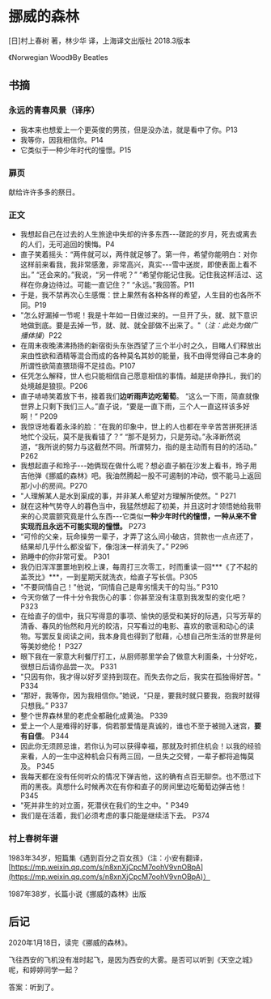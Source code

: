 # 挪威的森林

[日]村上春树 著，林少华 译，上海译文出版社 2018.3版本

《Norwegian Wood》By Beatles

## 书摘

### 永远的青春风景（译序）

* 我本来也想爱上一个更英俊的男孩，但是没办法，就是看中了你。P13
* 我等你，因我相信你。P14
* 它类似于一种少年时代的憧憬。P15

### 扉页

献给许许多多的祭日。

### 正文

* 我想起自己在过去的人生旅途中失却的许多东西---蹉跎的岁月，死去或离去的人们，无可追回的懊悔。P4
* 直子笑着摇头：“两件就可以，两件就足够了。第一件，希望你能明白：对你这样前来看我，我非常感激，非常高兴，真实---雪中送炭，即使表面上看不出。”
  “还会来的。”我说，“另一件呢？”
  “希望你能记住我。记住我这样活过、这样在你身边待过。可能一直记住？”
  “永远。”我回答。P11
* 于是，我不禁再次心生感慨：世上果然有各种各样的希望，人生目的也各所不同。P19
* "怎么好漏掉一节呢！我是十年如一日做过来的。一旦开了头，就、就下意识地做到底。要是去掉一节，就、就、就全部做不出来了。"（*注：此处为做广播体操*）P22
* 在周末夜晚沸沸扬扬的新宿街头东张西望了三个半小时之久，目睹人们释放出来由性欲和酒精等混合而成的各种莫名其妙的能量，我不由得觉得自己本身的所谓性欲简直猥琐得不足挂齿。P107
* 任凭怎么解释，世人也只能相信自己愿意相信的事情。越是拼命挣扎，我们的处境越是狼狈。P206
* 直子哧哧笑着放下书，接着我们**边听雨声边吃葡萄**。
  “这么一下雨，简直就像世界上只剩下我们三人。”直子说，“要是一直下雨，三个人一直这样该多好啊！” P209
* 我惊讶地看着永泽的脸：“在我的印象中，世上的人也都在辛辛苦苦拼死拼活地忙个没玩，莫不是我看错了？”
  “那不是努力，只是劳动。”永泽断然说道，“我所说的努力与这截然不同。所谓努力，指的是主动而有目的的活动。” P262
* 我想起直子和玲子---她俩现在做什么呢？想必直子躺在沙发上看书，玲子用吉他弹《挪威的森林》吧。我油然腾起一股不可遏制的冲动，恨不能马上返回那小小的房间。P270
* "人理解某人是水到渠成的事，并非某人希望对方理解所使然。" P271
* 就在这种气势夺人的暮色当中，我猛然想起了初美，并且这时才领悟她给我带来的心灵震颤究竟是什么东西---它类似**一种少年时代的憧憬，一种从来不曾实现而且永远不可能实现的憧憬。** P273
* “可伶的父亲，玩命操劳一辈子，才弄了这么间小破店，贷款也一点点还了，结果却几乎什么都没留下，像泡沫一样消失了。” P296
* 熟睡中的你非常可爱。 P301
* 我仍旧浑浑噩噩地到校上课，每周打三次零工，时而重读一回***《了不起的盖茨比》***，一到星期天就洗衣，给直子写长信。P305
* "不要同情自己！"他说，“同情自己是卑劣懦夫干的勾当。” P310
* 今天你做了一件十分令我伤心的事：你甚至没有注意到我发型的变化吧？P323
* 在给直子的信中，我只写得意的事项、愉快的感受和美好的际遇，只写芳草的清香、春风的怡然和月光的皎洁，只写看过的电影、喜欢的歌谣和动心的读物。写罢反复阅读之间，我本身竟也得到了慰藉，心想自己所生活的世界是何等美妙绝伦！ P327
* 眼下我在一家意大利餐厅打工，从厨师那里学会了做意大利面条，十分好吃，很想日后请你品尝一次。 P331
* "只因有你，我才得以好歹坚持到现在。而失去你之后，我实在孤独得好苦。" P334
* “那好，我等你，因为我相信你。”她说，“只是，要我时就只要我，抱我时就得只想我。” P337
* 整个世界森林里的老虎全都融化成黄油。 P339
* 爱上一个人是难得的好事，倘若那爱情是真诚的，谁也不至于被抛入迷宫，**要有自信**。 P344
* 因此你无须顾忌谁，若你认为可以获得幸福，那就及时抓住机会！以我的经验来看，人的一生中这种机会只有两三回，一旦失之交臂，一辈子都将追悔莫及。 P345
* 我每天都在没有任何听众的情况下弹吉他，这的确有点百无聊奈。也不愿过下雨的黑夜。真想什么时候再次在有你和直子的房间里边吃葡萄边弹吉他！ P345
* "死并非生的对立面，死潜伏在我们的生之中。" P349
* 我们是在活着，我们必须考虑的事只能是继续活下去。 P374

### 村上春树年谱

1983年34岁，短篇集《遇到百分之百女孩》（注：小安有翻译，[https://mp.weixin.qq.com/s/n8xnXjCpcM7oohV9vnOBpA](https://mp.weixin.qq.com/s/n8xnXjCpcM7oohV9vnOBpA)）

1987年38岁，长篇小说《挪威的森林》出版

## 后记

2020年1月18日，读完《挪威的森林》。

飞往西安的飞机没有准时起飞，是因为西安的大雾。是否可以听到《天空之城》呢，和婷婷同学一起？



答案：听到了。